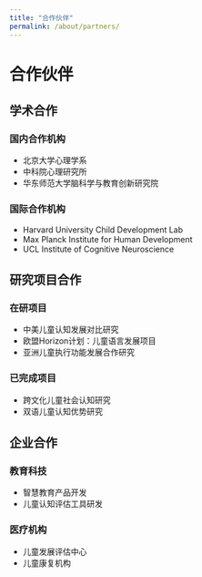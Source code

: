```yaml
---
title: "合作伙伴"
permalink: /about/partners/
---
```


# 合作伙伴

## 学术合作

### 国内合作机构
- 北京大学心理学系
- 中科院心理研究所
- 华东师范大学脑科学与教育创新研究院

### 国际合作机构
- Harvard University Child Development Lab
- Max Planck Institute for Human Development
- UCL Institute of Cognitive Neuroscience

## 研究项目合作

### 在研项目
- 中美儿童认知发展对比研究
- 欧盟Horizon计划：儿童语言发展项目
- 亚洲儿童执行功能发展合作研究

### 已完成项目
- 跨文化儿童社会认知研究
- 双语儿童认知优势研究

## 企业合作

### 教育科技
- 智慧教育产品开发
- 儿童认知评估工具研发

### 医疗机构
- 儿童发展评估中心
- 儿童康复机构 
